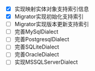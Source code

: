 - [x] 实现映射实体对象支持索引信息
- [x] Migrator实现初始化支持索引
- [ ] Migrator实现版本更新支持索引
- [ ] 完善MySqlDialect
- [ ] 完善PostgresqlDialect
- [ ] 完善SQLiteDialect
- [ ] 完善OracleDialect
- [ ] 实现MSSQLServerDialect